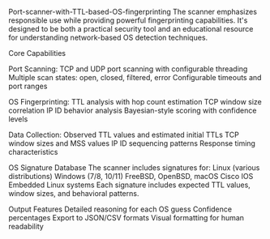 Port-scanner-with-TTL-based-OS-fingerprinting
The scanner emphasizes responsible use while providing powerful fingerprinting capabilities. It's designed to be both a practical security tool and an educational resource for understanding network-based OS detection techniques.

Core Capabilities

Port Scanning:
TCP and UDP port scanning with configurable threading
Multiple scan states: open, closed, filtered, error
Configurable timeouts and port ranges

OS Fingerprinting:
TTL analysis with hop count estimation
TCP window size correlation
IP ID behavior analysis
Bayesian-style scoring with confidence levels

Data Collection:
Observed TTL values and estimated initial TTLs
TCP window sizes and MSS values
IP ID sequencing patterns
Response timing characteristics

OS Signature Database The scanner includes signatures for:
Linux (various distributions)
Windows (7/8, 10/11)
FreeBSD, OpenBSD, macOS
Cisco IOS
Embedded Linux systems
Each signature includes expected TTL values, window sizes, and behavioral patterns.

Output Features
Detailed reasoning for each OS guess
Confidence percentages
Export to JSON/CSV formats
Visual formatting for human readability
